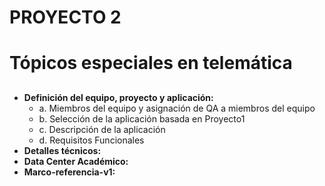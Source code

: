 # PROYECTO 2 <h1>
# Tópicos especiales en telemática <h2>

* __Definición del equipo, proyecto y aplicación:__
	* a. Miembros del equipo y asignación de QA a miembros del equipo
	* b. Selección de la aplicación basada en Proyecto1
	* c. Descripción de la aplicación
	* d. Requisitos Funcionales
* __Detalles técnicos:__
* __Data Center Académico:__
* __Marco-referencia-v1:__